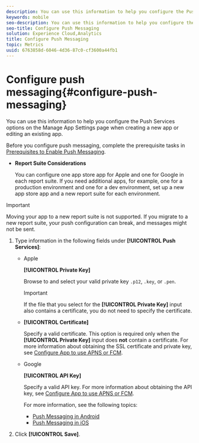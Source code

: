 ```yaml
---
description: You can use this information to help you configure the Push Services options on the Manage App Settings page while creating a new app or editing an existing app.
keywords: mobile
seo-description: You can use this information to help you configure the Push Services options on the Manage App Settings page while creating a new app or editing an existing app.
seo-title: Configure Push Messaging
solution: Experience Cloud,Analytics
title: Configure Push Messaging
topic: Metrics
uuid: 6763858d-6046-4d36-87c0-cf3600a44fb1
---
```


# Configure push messaging{#configure-push-messaging}

You can use this information to help you configure the Push Services options on the Manage App Settings page when creating a new app or editing an existing app.

Before you configure push messaging, complete the prerequisite tasks in [Prerequisites to Enable Push Messaging](/help/using/c-manage-app-settings/c-mob-confg-app/configure-push-messaging/prerequisites-push-messaging.md).

* **Report Suite Considerations**

    You can configure one app store app for Apple and one for Google in each report suite. If you need additional apps, for example, one for a production environment and one for a dev environment, set up a new app store app and a new report suite for each environment.

>[!IMPORTANT]
>
>Moving your app to a new report suite is not supported. If you migrate to a new report suite, your push configuration can break, and messages might not be sent.

1. Type information in the following fields under **[!UICONTROL Push Services]**:

    * Apple

      **[!UICONTROL Private Key]**

      Browse to and select your valid private key `.p12`, `.key`, or `.pen`.

      >[!IMPORTANT]
      >If the file that you select for the **[!UICONTROL Private Key]** input also contains a certificate, you do not need to specify the certificate.

    * **[!UICONTROL Certificate]**

      Specify a valid certificate. This option is required only when the **[!UICONTROL Private Key]** input does **not** contain a certificate. For more information about obtaining the SSL certificate and private key, see [Configure App to use APNS or FCM](/help/using/c-manage-app-settings/c-mob-confg-app/configure-push-messaging/configure-app-apns-gcm.md).

    * Google

      **[!UICONTROL API Key]**
      
      Specify a valid API key. For more information about obtaining the API key, see [Configure App to use APNS or FCM](/help/using/c-manage-app-settings/c-mob-confg-app/configure-push-messaging/configure-app-apns-gcm.md).

      For more information, see the following topics:

      * [Push Messaging in Android](/help/android/messaging-main/push-messaging/push-messaging.md)
      * [Push Messaging in iOS](/help/ios/messaging-main/push-messaging/push-messaging.md)

1. Click **[!UICONTROL Save]**.
